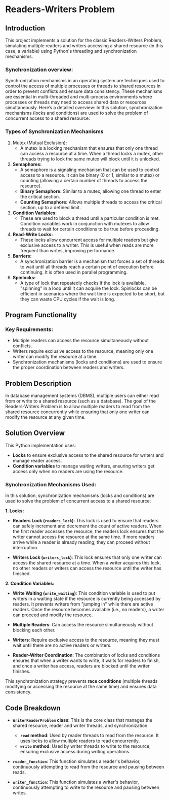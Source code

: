 # Readers-Writers Problem

## Introduction
This project implements a solution for the classic Readers-Writers Problem, simulating multiple readers and writers accessing a shared resource (in this case, a variable) using Python's threading and synchronization mechanisms.

### Synchronization overview:
Synchronization mechanisms in an operating system are techniques used to control the access of multiple processes or threads to shared resources in order to prevent conflicts and ensure data consistency. These mechanisms are essential in multi-threaded and multi-process environments where processes or threads may need to access shared data or resources simultaneously. Here’s a detailed overview:
In this solution, synchronization mechanisms (locks and conditions) are used to solve the problem of concurrent access to a shared resource:

### Types of Synchronization Mechanisms
1. Mutex (Mutual Exclusion):
   - A mutex is a locking mechanism that ensures that only one thread can access a resource at a time. When a thread locks a mutex, other threads trying to lock the same mutex will block until it is unlocked.
2. **Semaphores:**
   - A semaphore is a signaling mechanism that can be used to control access to a resource. It can be binary (0 or 1, similar to a mutex) or counting (allowing a certain number of threads to access the resource).
   - **Binary Semaphore:** Similar to a mutex, allowing one thread to enter the critical section.
   - **Counting Semaphore:** Allows multiple threads to access the critical section, up to a defined limit.
3. **Condition Variables:**
   - These are used to block a thread until a particular condition is met. Condition variables work in conjunction with mutexes to allow threads to wait for certain conditions to be true before proceeding.
4. **Read-Write Locks:**
   - These locks allow concurrent access for multiple readers but give exclusive access to a writer. This is useful when reads are more frequent than writes, improving performance.
5. **Barriers:**
   - A synchronization barrier is a mechanism that forces a set of threads to wait until all threads reach a certain point of execution before continuing. It is often used in parallel programming.
6. **Spinlocks:**
   - A type of lock that repeatedly checks if the lock is available, "spinning" in a loop until it can acquire the lock. Spinlocks can be efficient in scenarios where the wait time is expected to be short, but they can waste CPU cycles if the wait is long.


## Program Functionality

### Key Requirements:
- Multiple readers can access the resource simultaneously without conflicts.
- Writers require exclusive access to the resource, meaning only one writer can modify the resource at a time.
- Synchronization mechanisms (locks and conditions) are used to ensure the proper coordination between readers and writers.

## Problem Description

In database management systems (DBMS), multiple users can either read from or write to a shared resource (such as a database). The goal of the Readers-Writers Problem is to allow multiple readers to read from the shared resource concurrently while ensuring that only one writer can modify the resource at any given time.

## Solution Overview

This Python implementation uses:
- **Locks** to ensure exclusive access to the shared resource for writers and manage reader access.
- **Condition variables** to manage waiting writers, ensuring writers get access only when no readers are using the resource.

### Synchronization Mechanisms Used:
In this solution, synchronization mechanisms (locks and conditions) are used to solve the problem of concurrent access to a shared resource:

**1. Locks:**
   - **Readers Lock (`readers_lock`)**: This lock is used to ensure that readers can safely increment and decrement the count of active readers. When the first reader accesses the resource, the readers lock ensures that the writer cannot access the resource at the same time. If more readers arrive while a reader is already reading, they can proceed without interruption.
   
   - **Writers Lock (`writers_lock`)**: This lock ensures that only one writer can access the shared resource at a time. When a writer acquires this lock, no other readers or writers can access the resource until the writer has finished.

**2. Condition Variables:**
   - **Write Waiting (`write_waiting`)**: This condition variable is used to put writers in a waiting state if the resource is currently being accessed by readers. It prevents writers from "jumping in" while there are active readers. Once the resource becomes available (i.e., no readers), a writer can proceed and modify the resource.

- **Multiple Readers**: Can access the resource simultaneously without blocking each other.
- **Writers**: Require exclusive access to the resource, meaning they must wait until there are no active readers or writers.
- **Reader-Writer Coordination**: The combination of locks and conditions ensures that when a writer wants to write, it waits for readers to finish, and once a writer has access, readers are blocked until the writer finishes.
  
This synchronization strategy prevents **race conditions** (multiple threads modifying or accessing the resource at the same time) and ensures data consistency.


## Code Breakdown

- **`WriterReaderProblem` class**: This is the core class that manages the shared resource, reader and writer threads, and synchronization.
  - **`read` method**: Used by reader threads to read from the resource. It uses locks to allow multiple readers to read concurrently.
  - **`write` method**: Used by writer threads to write to the resource, ensuring exclusive access during writing operations.

- **`reader_function`**: This function simulates a reader's behavior, continuously attempting to read from the resource and pausing between reads.
- **`writer_function`**: This function simulates a writer's behavior, continuously attempting to write to the resource and pausing between writes.

